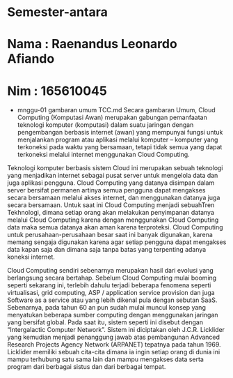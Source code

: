 # Semester-antara
# Nama : Raenandus Leonardo Afiando
# Nim  : 165610045

* mnggu-01 gambaran umum TCC.md
Secara gambaran Umum, Cloud Computing (Komputasi Awan) merupakan gabungan pemanfaatan teknologi komputer (komputasi) dalam suatu jaringan dengan pengembangan berbasis internet (awan) yang mempunyai fungsi untuk menjalankan program atau aplikasi melalui komputer – komputer yang terkoneksi pada waktu yang bersamaan, tetapi tidak semua yang dapat  terkoneksi melalui internet menggunakan Cloud Computing.

Teknologi komputer berbasis sistem Cloud ini merupakan sebuah teknologi yang menjadikan internet sebagai pusat server untuk mengelola data dan juga aplikasi pengguna. Cloud Computing yang datanya disimpan dalam server bersifat permanen artinya semua pengguna dapat mengakses secara bersamaan melalui akses internet, dan menggunakan datanya juga secara bersamaan. Untuk saat ini Cloud Computing menjadi sebuahTren Tekhnologi, dimana setiap orang akan melakukan penyimpanan datanya melalui Cloud Computing karena dengan menggunakan Cloud Computing data maka semua datanya akan aman karena terproteksi. Cloud Computing untuk perusahaan-perusahaan besar saat ini banyak digunakan, karena memang sengaja digunakan karena agar setiap pengguna dapat mengakses data kapan saja dan dimana saja tanpa batas yang terpenting adanya koneksi internet.

Cloud Computing sendiri sebenarnya merupakan hasil dari evolusi yang berlangsung secara bertahap. Sebelum Cloud Computing mulai booming seperti sekarang ini, terlebih dahulu terjadi beberapa fenomena seperti virtualisasi, grid computing, ASP / application service provision dan juga Software as a service atau yang lebih dikenal pula dengan sebutan SaaS. Sebenarnya, pada tahun 60 an pun sudah mulai muncul konsep yang menyatukan beberapa sumber computing dengan menggunakan jaringan yang bersifat global. Pada saat itu, sistem seperti ini disebut dengan “Intergalactic Computer Network”. Sistem ini diciptakan oleh J.C.R. Licklider yang kemudian menjadi penanggung jawab atas pembangunan Advanced Research Projects Agency Network (ARPANET) tepatnya pada tahun 1969. Licklider memiliki sebuah cita-cita dimana ia ingin setiap orang di dunia ini mampu terhubung satu sama lain dan mampu mengakses data serta program dari berbagai sistus dan dari berbagai tempat.
